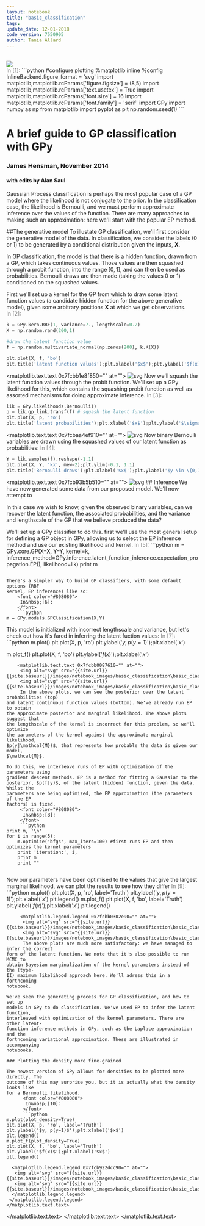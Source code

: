 ```yaml
---
layout: notebook
title: "basic_classification"
tags:
update_date: 12-01-2018
code_version: 7550905
author: Tania Allard
---
```

<br/>
<img src="https://img.shields.io/badge/notebook-validation failed-red.svg">
 <br/>
 <font color="#808080">
  In&nbsp;[1]:
 </font>
 ```python
#configure plotting
%matplotlib inline
%config InlineBackend.figure_format = 'svg'
import matplotlib;matplotlib.rcParams['figure.figsize'] = (8,5)
import matplotlib;matplotlib.rcParams['text.usetex'] = True
import matplotlib;matplotlib.rcParams['font.size'] = 16
import matplotlib;matplotlib.rcParams['font.family'] = 'serif'
import GPy
import numpy as np
from matplotlib import pyplot as plt
np.random.seed(1)
```

# A brief guide to GP classification with GPy

### James Hensman, November 2014
#### with edits by Alan Saul

Gaussian Process classification is perhaps the most popular case of a GP model
where the likelihood is not conjugate to the prior. In the classification case,
the likelihood is Bernoulli, and we must perform approximate inference over the
values of the function. There are many approaches to making such an
approximation: here we'll start with the popular EP method.

##The generative model
To illustate GP classification, we'll first consider the generative model of the
data. In classification, we consider the labels (0 or 1) to be generated by a
conditional distribution given the inputs, $\mathbf X$.

In GP classification, the model is that there is a hidden function, drawn from a
GP, which takes continuous values. Those values are then squashed through a
probit function,  into the range $[0, 1]$, and can then be used as
probabilities. Bernoulli draws are then made (taking the values 0 or 1)
conditioned on the squashed values.

First we'll set up a kernel for the GP from which to draw some latent function
values (a candidate hidden function for the above generative model), given some
arbitrary positions $\mathbf X$ at which we get observations.
 <font color="#808080">
  In&nbsp;[2]:
 </font>
 ```python
k = GPy.kern.RBF(1, variance=7., lengthscale=0.2)
X = np.random.rand(200,1)

#draw the latent function value
f = np.random.multivariate_normal(np.zeros(200), k.K(X))

plt.plot(X, f, 'bo')
plt.title('latent function values');plt.xlabel('$x$');plt.ylabel('$f(x)$')
```
 <matplotlib.text.text 0x7fcbb1e8f850="" at="">
  <img alt="svg" src="{{site.url}}{{site.baseurl}}/images/notebook_images/basic_classification\basic_classification_3_2.svg"/>
  Now we'll squash the latent function values through the probit function. We'll
set up a GPy likelihood for this, which contains the squashing probit function
as well as assorted mechanisms for doing approximate inference.
  <font color="#808080">
   In&nbsp;[3]:
  </font>
  ```python
lik = GPy.likelihoods.Bernoulli()
p = lik.gp_link.transf(f) # squash the latent function
plt.plot(X, p, 'ro')
plt.title('latent probabilities');plt.xlabel('$x$');plt.ylabel('$\sigma(f(x))$')
```
  <matplotlib.text.text 0x7fcbaa4ef910="" at="">
   <img alt="svg" src="{{site.url}}{{site.baseurl}}/images/notebook_images/basic_classification\basic_classification_5_1.svg"/>
   Now binary Bernoulli variables are drawn using the squashed values of our latent
function as probabilities:
   <font color="#808080">
    In&nbsp;[4]:
   </font>
   ```python
Y = lik.samples(f).reshape(-1,1)
plt.plot(X, Y, 'kx', mew=2);plt.ylim(-0.1, 1.1)
plt.title('Bernoulli draws');plt.xlabel('$x$');plt.ylabel('$y \in \{0,1\}$')
```
   <matplotlib.text.text 0x7fcb93b5b510="" at="">
    <img alt="svg" src="{{site.url}}{{site.baseurl}}/images/notebook_images/basic_classification\basic_classification_7_1.svg"/>
    ## Inference
We have now generated some data from our proposed model. We'll now attempt to

In this case we wish to know, given the observed binary variables, can we
recover the latent function, the associated probabilities, and the variance and
lengthscale of the GP that we believe produced the data?

We'll set up a GPy classifier to do this. first we'll use the most general setup
for defining a GP object in GPy, allowing us to select the EP inference method
and use our existing likelihood and kernel.
    <font color="#808080">
     In&nbsp;[5]:
    </font>
    ```python
m = GPy.core.GP(X=X,
                Y=Y, 
                kernel=k, 
                inference_method=GPy.inference.latent_function_inference.expectation_propagation.EP(),
                likelihood=lik)
print m
```

There's a simpler way to build GP classifiers, with some default options (RBF
kernel, EP inference) like so:
    <font color="#808080">
     In&nbsp;[6]:
    </font>
    ```python
m = GPy.models.GPClassification(X,Y)
```

This model is initialized with incorrect lengthscale and variance, but let's
check out how it's fared in inferring the latent fuction values:
    <font color="#808080">
     In&nbsp;[7]:
    </font>
    ```python
m.plot()
plt.plot(X, p, 'ro')
plt.ylabel('$y, p(y=1)$');plt.xlabel('$x$')

m.plot_f()
plt.plot(X, f, 'bo')
plt.ylabel('$f(x)$');plt.xlabel('$x$')
```
    <matplotlib.text.text 0x7fcbb0087610="" at="">
     <img alt="svg" src="{{site.url}}{{site.baseurl}}/images/notebook_images/basic_classification\basic_classification_13_1.svg"/>
     <img alt="svg" src="{{site.url}}{{site.baseurl}}/images/notebook_images/basic_classification\basic_classification_13_2.svg"/>
     In the above plots, we can see the posterior over the latent probabilities (top)
and latent continuous function values (bottom). We've already run EP to obtain
the approximate posterior and marginal likelihood. The above plots suggest that
the lengthscale of the kernel is incorrect for this problem, so we'll optimize
the parameters of the kernel against the approximate marginal likelihood,
$p(y|\mathcal{M})$, that represents how probable the data is given our model,
$\mathcal{M}$.

To do this, we interleave runs of EP with optimization of the parameters using
gradient descent methods. EP is a method for fitting a Gaussian to the
posterior, $p(f|y)$, of the latent (hidden) function, given the data. Whilst the
parameters are being optimized, the EP approximation (the parameters of the EP
factors) is fixed.
     <font color="#808080">
      In&nbsp;[8]:
     </font>
     ```python
print m, '\n'
for i in range(5):
    m.optimize('bfgs', max_iters=100) #first runs EP and then optimizes the kernel parameters
    print 'iteration:', i,
    print m
    print ""
        
```

Now our parameters have been optimised to the values that give the largest
marginal likelihood, we can plot the results to see how they differ
     <font color="#808080">
      In&nbsp;[9]:
     </font>
     ```python
m.plot()
plt.plot(X, p, 'ro', label='Truth')
plt.ylabel('$y, p(y=1)$');plt.xlabel('$x$')
plt.legend()
m.plot_f()
plt.plot(X, f, 'bo', label='Truth')
plt.ylabel('$f(x)$');plt.xlabel('$x$')
plt.legend()
```
     <matplotlib.legend.legend 0x7fcbb0302e90="" at="">
      <img alt="svg" src="{{site.url}}{{site.baseurl}}/images/notebook_images/basic_classification\basic_classification_17_1.svg"/>
      <img alt="svg" src="{{site.url}}{{site.baseurl}}/images/notebook_images/basic_classification\basic_classification_17_2.svg"/>
      The above plots are much more satisfactory: we have managed to infer the correct
form of the latent function. We note that it's also possible to run MCMC to
obtain Bayesian marginalization of the kernel parameters instead of the (type-
II) maximum likelihood approach here. We'll adress this in a forthcoming
notebook.

We've seen the generating process for GP classification, and how to set up
models in GPy to do classification. We've used EP to infer the latent function,
interleaved with optimization of the kernel parameters. There are other latent-
function inference methods in GPy, such as the Laplace approximation and the
forthcoming variational approximation. These are illustrated in accompanying
notebooks.

### Plotting the density more fine-grained

The newest version of GPy allows for densities to be plotted more directly. The
outcome of this may surprise you, but it is actually what the density looks like
for a Bernoulli likelihood.
      <font color="#808080">
       In&nbsp;[10]:
      </font>
      ```python
m.plot(plot_density=True)
plt.plot(X, p, 'ro', label='Truth')
plt.ylabel('$y, p(y=1)$');plt.xlabel('$x$')
plt.legend()
m.plot_f(plot_density=True)
plt.plot(X, f, 'bo', label='Truth')
plt.ylabel('$f(x)$');plt.xlabel('$x$')
plt.legend()
```
      <matplotlib.legend.legend 0x7fcb922dcc90="" at="">
       <img alt="svg" src="{{site.url}}{{site.baseurl}}/images/notebook_images/basic_classification\basic_classification_20_1.svg"/>
       <img alt="svg" src="{{site.url}}{{site.baseurl}}/images/notebook_images/basic_classification\basic_classification_20_2.svg"/>
      </matplotlib.legend.legend>
     </matplotlib.legend.legend>
    </matplotlib.text.text>
   </matplotlib.text.text>
  </matplotlib.text.text>
 </matplotlib.text.text>
</img>